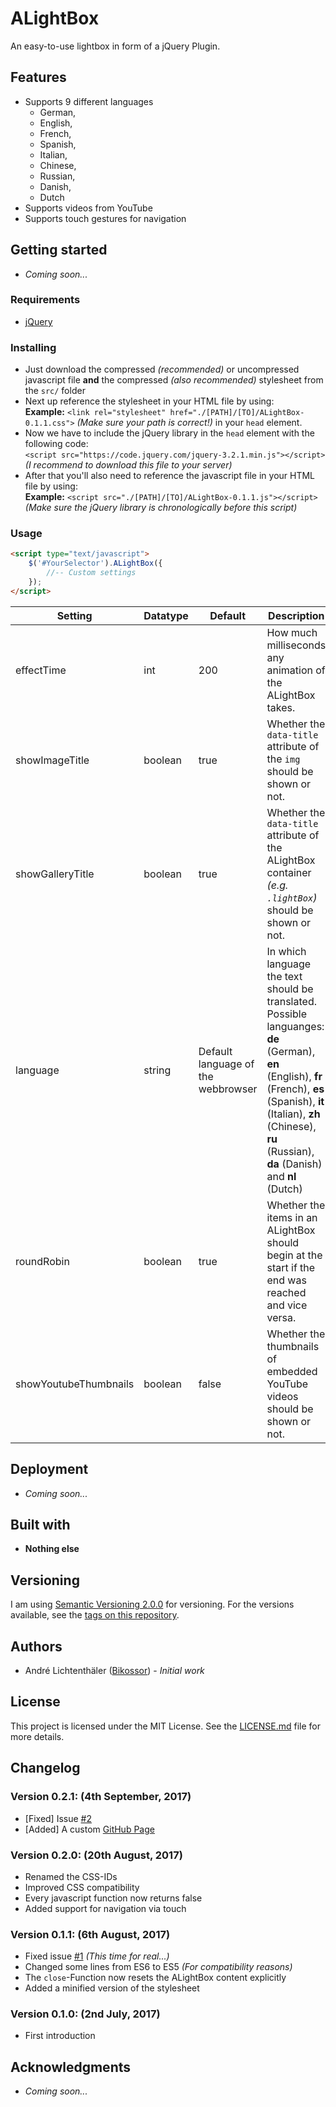 # ALightBox
An easy-to-use lightbox in form of a jQuery Plugin.

## Features
- Supports 9 different languages
	- German,
	- English,
	- French,
	- Spanish,
	- Italian,
	- Chinese,
	- Russian,
	- Danish,
	- Dutch
- Supports videos from YouTube
- Supports touch gestures for navigation

## Getting started
- *Coming soon...*

### Requirements
- [jQuery](https://jquery.com/)

### Installing
- Just download the compressed *(recommended)* or uncompressed javascript file **and** the compressed *(also recommended)* stylesheet from the ``src/`` folder
- Next up reference the stylesheet in your HTML file by using:<br>
**Example:** ``<link rel="stylesheet" href="./[PATH]/[TO]/ALightBox-0.1.1.css">`` *(Make sure your path is correct!)*
in your ``head`` element.
- Now we have to include the jQuery library in the ``head`` element with the following code:<br>
``<script src="https://code.jquery.com/jquery-3.2.1.min.js"></script>`` *(I recommend to download this file to your server)*
- After that you'll also need to reference the javascript file in your HTML file by using:<br>
**Example:** ``<script src="./[PATH]/[TO]/ALightBox-0.1.1.js"></script>`` *(Make sure the jQuery library is chronologically before this script)*

### Usage
```html
<script type="text/javascript">
	$('#YourSelector').ALightBox({
		//-- Custom settings
	});
</script>
```

Setting | Datatype | Default | Description
------- | -------- | ------- | -----------
effectTime | int | 200 | How much milliseconds any animation of the ALightBox takes.
showImageTitle | boolean | true | Whether the ``data-title`` attribute of the ``img`` should be shown or not.
showGalleryTitle | boolean | true | Whether the ``data-title`` attribute of the ALightBox container *(e.g. ``.lightBox``)* should be shown or not.
language | string | Default language of the webbrowser | In which language the text should be translated. Possible languanges: **de** (German), **en** (English), **fr** (French), **es** (Spanish), **it** (Italian), **zh** (Chinese), **ru** (Russian), **da** (Danish) and **nl** (Dutch)
roundRobin | boolean | true | Whether the items in an ALightBox should begin at the start if the end was reached and vice versa.
showYoutubeThumbnails | boolean | false | Whether the thumbnails of embedded YouTube videos should be shown or not.

## Deployment
- *Coming soon...*

## Built with
- **Nothing else**

## Versioning
I am using [Semantic Versioning 2.0.0](http://semver.org/) for versioning. For the versions available, see the [tags on this repository](https://github.com/Bikossor/ALightBox/tags).

## Authors
- André Lichtenthäler ([Bikossor](https://bikossor.de)) - *Initial work*

## License
This project is licensed under the MIT License. See the [LICENSE.md](LICENSE.md) file for more details.

## Changelog
### Version 0.2.1: (4th September, 2017)
- [Fixed] Issue [#2](https://github.com/Bikossor/ALightBox/issues/2)
- [Added] A custom [GitHub Page](https://bikossor.github.io/ALightBox)

### Version 0.2.0: (20th August, 2017)
- Renamed the CSS-IDs
- Improved CSS compatibility
- Every javascript function now returns false
- Added support for navigation via touch

### Version 0.1.1: (6th August, 2017)
- Fixed issue [#1](https://github.com/Bikossor/ALightBox/issues/1) *(This time for real...)*
- Changed some lines from ES6 to ES5 *(For compatibility reasons)*
- The ``close``-Function now resets the ALightBox content explicitly
- Added a minified version of the stylesheet

### Version 0.1.0: (2nd July, 2017)
- First introduction

## Acknowledgments
- *Coming soon...*
